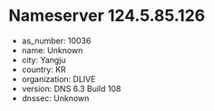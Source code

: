 # Nameserver 124.5.85.126

* as_number: 10036
* name: Unknown
* city: Yangju
* country: KR
* organization: DLIVE
* version: DNS 6.3 Build 108
* dnssec: Unknown
